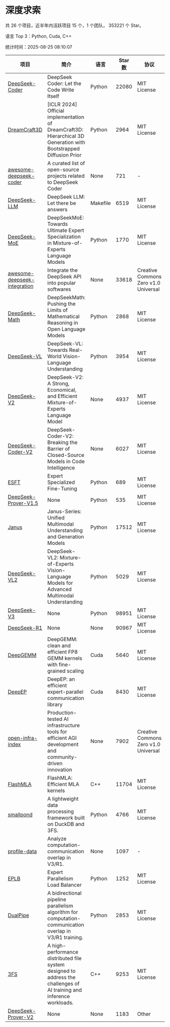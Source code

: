 # 深度求索

共 26 个项目，近半年内活跃项目 15 个，1 个团队， 353221 个 Star。

语言 Top 3：Python, Cuda, C++

统计时间：2025-08-25 08:10:07

| 项目 | 简介 | 语言 | Star 数 | 协议 | 创建时间 | 最后更新时间 | 最后提交时间 |
| --- | --- | --- | --- | --- | --- | --- | --- |
| [DeepSeek-Coder](https://github.com/deepseek-ai/DeepSeek-Coder) | DeepSeek Coder: Let the Code Write Itself | Python | 22080 | MIT License | 2023-10-20 | 2025-08-25 | 2024-05-21 |
| [DreamCraft3D](https://github.com/deepseek-ai/DreamCraft3D) | [ICLR 2024] Official implementation of DreamCraft3D: Hierarchical 3D Generation with Bootstrapped Diffusion Prior | Python | 2964 | MIT License | 2023-10-23 | 2025-08-25 | 2025-04-22 |
| [awesome-deepseek-coder](https://github.com/deepseek-ai/awesome-deepseek-coder) | A curated list of open-source projects related to DeepSeek Coder | None | 721 | - | 2023-11-06 | 2025-08-24 | 2024-04-03 |
| [DeepSeek-LLM](https://github.com/deepseek-ai/DeepSeek-LLM) | DeepSeek LLM: Let there be answers | Makefile | 6519 | MIT License | 2023-11-29 | 2025-08-25 | 2024-02-04 |
| [DeepSeek-MoE](https://github.com/deepseek-ai/DeepSeek-MoE) | DeepSeekMoE: Towards Ultimate Expert Specialization in Mixture-of-Experts Language Models | Python | 1770 | MIT License | 2024-01-02 | 2025-08-23 | 2024-01-16 |
| [awesome-deepseek-integration](https://github.com/deepseek-ai/awesome-deepseek-integration) | Integrate the DeepSeek API into popular softwares | None | 33618 | Creative Commons Zero v1.0 Universal | 2024-01-11 | 2025-08-25 | 2025-05-13 |
| [DeepSeek-Math](https://github.com/deepseek-ai/DeepSeek-Math) | DeepSeekMath: Pushing the Limits of Mathematical Reasoning in Open Language Models | Python | 2868 | MIT License | 2024-02-05 | 2025-08-25 | 2024-04-15 |
| [DeepSeek-VL](https://github.com/deepseek-ai/DeepSeek-VL) | DeepSeek-VL: Towards Real-World Vision-Language Understanding | Python | 3954 | MIT License | 2024-03-07 | 2025-08-25 | 2024-04-24 |
| [DeepSeek-V2](https://github.com/deepseek-ai/DeepSeek-V2) | DeepSeek-V2: A Strong, Economical, and Efficient Mixture-of-Experts Language Model | None | 4937 | MIT License | 2024-04-22 | 2025-08-20 | 2024-09-25 |
| [DeepSeek-Coder-V2](https://github.com/deepseek-ai/DeepSeek-Coder-V2) | DeepSeek-Coder-V2: Breaking the Barrier of Closed-Source Models in Code Intelligence | None | 6027 | MIT License | 2024-06-14 | 2025-08-25 | 2024-09-24 |
| [ESFT](https://github.com/deepseek-ai/ESFT) | Expert Specialized Fine-Tuning | Python | 689 | MIT License | 2024-07-04 | 2025-08-24 | 2025-05-22 |
| [DeepSeek-Prover-V1.5](https://github.com/deepseek-ai/DeepSeek-Prover-V1.5) | None | Python | 535 | MIT License | 2024-08-15 | 2025-08-24 | 2024-08-16 |
| [Janus](https://github.com/deepseek-ai/Janus) | Janus-Series: Unified Multimodal Understanding and Generation Models | Python | 17512 | MIT License | 2024-10-18 | 2025-08-25 | 2025-02-01 |
| [DeepSeek-VL2](https://github.com/deepseek-ai/DeepSeek-VL2) | DeepSeek-VL2: Mixture-of-Experts Vision-Language Models for Advanced Multimodal Understanding | Python | 5029 | MIT License | 2024-12-13 | 2025-08-24 | 2025-02-26 |
| [DeepSeek-V3](https://github.com/deepseek-ai/DeepSeek-V3) | None | Python | 98951 | MIT License | 2024-12-26 | 2025-08-25 | 2025-06-27 |
| [DeepSeek-R1](https://github.com/deepseek-ai/DeepSeek-R1) | None | None | 90967 | MIT License | 2025-01-20 | 2025-08-25 | 2025-06-27 |
| [DeepGEMM](https://github.com/deepseek-ai/DeepGEMM) | DeepGEMM: clean and efficient FP8 GEMM kernels with fine-grained scaling | Cuda | 5640 | MIT License | 2025-02-13 | 2025-08-25 | 2025-08-25 |
| [DeepEP](https://github.com/deepseek-ai/DeepEP) | DeepEP: an efficient expert-parallel communication library | Cuda | 8430 | MIT License | 2025-02-17 | 2025-08-25 | 2025-08-25 |
| [open-infra-index](https://github.com/deepseek-ai/open-infra-index) | Production-tested AI infrastructure tools for efficient AGI development and community-driven innovation | None | 7902 | Creative Commons Zero v1.0 Universal | 2025-02-21 | 2025-08-24 | 2025-05-15 |
| [FlashMLA](https://github.com/deepseek-ai/FlashMLA) | FlashMLA: Efficient MLA kernels | C++ | 11704 | MIT License | 2025-02-21 | 2025-08-25 | 2025-08-25 |
| [smallpond](https://github.com/deepseek-ai/smallpond) | A lightweight data processing framework built on DuckDB and 3FS. | Python | 4766 | MIT License | 2025-02-24 | 2025-08-24 | 2025-03-05 |
| [profile-data](https://github.com/deepseek-ai/profile-data) | Analyze computation-communication overlap in V3/R1. | None | 1097 | - | 2025-02-26 | 2025-08-24 | 2025-03-21 |
| [EPLB](https://github.com/deepseek-ai/EPLB) | Expert Parallelism Load Balancer | Python | 1252 | MIT License | 2025-02-26 | 2025-08-24 | 2025-03-24 |
| [DualPipe](https://github.com/deepseek-ai/DualPipe) | A bidirectional pipeline parallelism algorithm for computation-communication overlap in V3/R1 training. | Python | 2853 | MIT License | 2025-02-26 | 2025-08-24 | 2025-03-10 |
| [3FS](https://github.com/deepseek-ai/3FS) |  A high-performance distributed file system designed to address the challenges of AI training and inference workloads.  | C++ | 9253 | MIT License | 2025-02-27 | 2025-08-24 | 2025-08-22 |
| [DeepSeek-Prover-V2](https://github.com/deepseek-ai/DeepSeek-Prover-V2) | None | None | 1183 | Other | 2025-04-30 | 2025-08-25 | 2025-07-18 |
